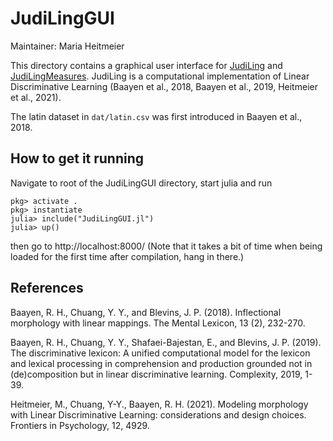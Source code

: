 # JudiLingGUI

Maintainer: Maria Heitmeier

This directory contains a graphical user interface for [JudiLing](https://github.com/MegamindHenry/JudiLing.jl) and [JudiLingMeasures](https://github.com/MariaHei/JudiLingMeasures.jl).
JudiLing is a computational implementation of Linear Discriminative Learning (Baayen et al., 2018, Baayen et al., 2019, Heitmeier et al., 2021).

The latin dataset in `dat/latin.csv` was first introduced in Baayen et al., 2018.

## How to get it running

Navigate to root of the JudiLingGUI directory, start julia and run

```
pkg> activate .
pkg> instantiate
julia> include("JudiLingGUI.jl")
julia> up()
```

then go to http://localhost:8000/
(Note that it takes a bit of time when being loaded for the first time after compilation, hang in there.)

## References

Baayen, R. H., Chuang, Y. Y., and Blevins, J. P. (2018). Inflectional morphology with linear mappings. The Mental Lexicon, 13 (2), 232-270.

Baayen, R. H., Chuang, Y. Y., Shafaei-Bajestan, E., and Blevins, J. P. (2019). The discriminative lexicon: A unified computational model for the lexicon and lexical processing in comprehension and production grounded not in (de)composition but in linear discriminative learning. Complexity, 2019, 1-39.

Heitmeier, M., Chuang, Y-Y., Baayen, R. H. (2021). Modeling morphology with Linear Discriminative Learning: considerations and design choices. Frontiers in Psychology, 12, 4929.
